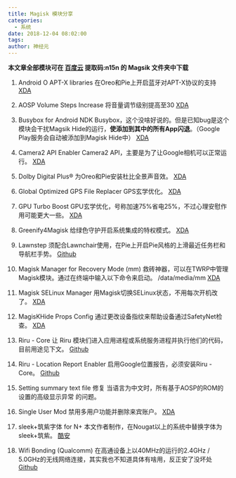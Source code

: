 ```yaml
---
title: Magisk 模块分享
categories:
  - 系统
date: 2018-12-04 08:02:00
tags:
author: 神经元
---
```


**本文章全部模块可在 [百度云](https://pan.baidu.com/s/112OsDSGCA6iGsHXtB3_YIg) 提取码:n15n 的 Magsik 文件夹中下载**

1. Android O APT-X libraries
在Oreo和Pie上开启蓝牙对APT-X协议的支持
[XDA](https://forum.xda-developers.com/apps/magisk/port-aptx-aptxhd-oreo-8-0-update-jan-t3731151)

2. AOSP Volume Steps Increase
将音量调节级别提高至30
[XDA](https://forum.xda-developers.com/apps/magisk/module-aosp-volume-steps-increase-t3843492)

3. Busybox for Android NDK
Busybox，这个没啥好说的。但是已知bug是这个模块会干扰Magsik Hide的运行，**使添加到其中的所有App闪退**。（Google Play服务会自动被添加到Magisk Hide中）
[XDA](https://forum.xda-developers.com/showpost.php?p=64228091&postcount=420)

4. Camera2 API Enabler
Camera2 API，主要是为了让Google相机可以正常运行。
[XDA](https://forum.xda-developers.com/apps/magisk/module-camera2api-enabler-t3656651)

5. Dolby Digital Plus®
为Oreo和Pie安装杜比全景声音效。
[XDA](https://forum.xda-developers.com/android/software/mm-p-dolby-digital-plus-arise-20181115-t3868192)

6. Global Optimized GPS File Replacer
GPS玄学优化。
[XDA](https://forum.xda-developers.com/mi-5/how-to/step-step-definitive-gps-solution-global-t3695769)

7. GPU Turbo Boost
GPU玄学优化，号称加速75%省电25%，不过心理安慰作用可能更大一些。
[XDA](https://forum.xda-developers.com/apps/magisk/module-gpu-turbo-boost-t3808541)

8. Greenify4Magisk
给绿色守护开启系统集成的特权模式。
[XDA](https://forum.xda-developers.com/apps/magisk/module-greenify4magisk-t3606277)

9. Lawnstep
须配合Lawnchair使用，在Pie上开启Pie风格的上滑最近任务栏和导航栏手势。
[Github](https://github.com/Magisk-Modules-Repo/lawnstep)

10. Magisk Manager for Recovery  Mode (mm)
救砖神器，可以在TWRP中管理Magisk模块。通过在终端中输入以下命令来启动。
    /data/media/mm
[XDA](https://forum.xda-developers.com/apps/magisk/module-tool-magisk-manager-recovery-mode-t3693165)

11. Magisk SELinux Manager
用Magisk切换SELinux状态，不用每次开机改了。
[XDA](https://forum.xda-developers.com/apps/magisk/module-magisk-selinux-manager-t3760042)

12. MagisKHide Props Config
通过更改设备指纹来帮助设备通过SafetyNet检查。
[XDA](https://forum.xda-developers.com/apps/magisk/module-magiskhide-props-config-t3789228)

13. Riru - Core
让 Riru 模块们进入应用进程或系统服务进程并执行他们的代码，目前用途见下文。
[Github](https://github.com/RikkaApps/Riru)

14. Riru - Location Report Enabler
启用Google位置报告，必须安装Riru - Core。
[Github](https://github.com/RikkaApps/Riru/tree/master/riru-core)

15. Setting summary text file
修复 当语言为中文时，所有基于AOSP的ROM的设置的高级显示异常 的问题。

16. Single User Mod
禁用多用户功能并删除来宾账户。
[XDA](https://forum.xda-developers.com/apps/magisk/module-single-user-mod-t3639486)

17. sleek+筑紫字体 for N+
本文作者制作，在Nougat以上的系统中替换字体为sleek+筑紫。
[酷安](https://www.coolapk.com/feed/5091727)

18. Wifi Bonding (Qualcomm)
在高通设备上以40MHz的运行的2.4GHz / 5.0GHz的无线网络连接，其实我也不知道具体有啥用，反正安了没坏处
[Github](https://github.com/Magisk-Modules-Repo-CN/magisk-wifi-bonding/blob/master/README.md)